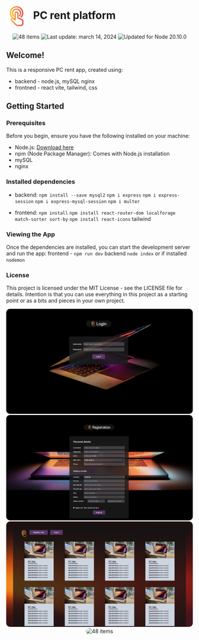 
# <span style="margin-right: 10px;"><img src="./frontend/src/assets/screen.png" alt="Spotify" style="height: 2em; vertical-align: middle;"></span> PC rent platform

<div align="center">
  <img src="https://img.shields.io/badge/📖%20license-%20MIT-a964d0.svg" alt="48 items"/> 
  <img id="last-update-badge" src="https://img.shields.io/badge/%F0%9F%93%85%20Last%20update%20-%20March%2014%202024-orange.svg" alt="Last update: march 14, 2024" /> 
  <img src="https://img.shields.io/badge/%E2%9C%94%20Updated%20For%20Version%20-%20Node%2020.10.0-yellow.svg" alt="Updated for Node 20.10.0"/>
</div>

## Welcome!

This is a responsive PC rent app, created using:
- backend - node.js, mySQL nginx
- frontned - react vite, tailwind, css

## Getting Started

### Prerequisites

Before you begin, ensure you have the following installed on your machine:

- Node.js: [Download here](https://nodejs.org/)
- npm (Node Package Manager): Comes with Node.js installation
- mySQL
- nginx

###  Installed dependencies

- backend:
`npm install --save mysql2`
`npm i express`
`npm i express-session`
`npm i express-mysql-session`
`npm i multer`

- frontend:
`npm install`
`npm install react-router-dom localforage match-sorter sort-by`
`npm install react-icons`
tailwind


### Viewing the App
Once the dependencies are installed, you can start the development server and run the app:  frontend - `npm run dev` backend `node index` or if installed `nodemon`


### License
This project is licensed under the MIT License - see the LICENSE file for details. Intention is that you can use everything in this project as a starting point or as a bits and pieces in your own project.



<div style="text-align: center;">
  <img src="./frontend/src/assets/pagelogin.png" alt="48 items" style="border-radius: 10px; display: inline-block;" />
    <img src="./frontend/src/assets/pageregister.png" alt="48 items" style="border-radius: 10px; display: inline-block;" />
      <img src="./frontend/src/assets/pagemain.png" alt="48 items" style="border-radius: 10px; display: inline-block;" />
        <img src="./frontend/src/assets/pagenotfound.png" alt="48 items" style="border-radius: 10px; display: inline-block;" />
</div>



